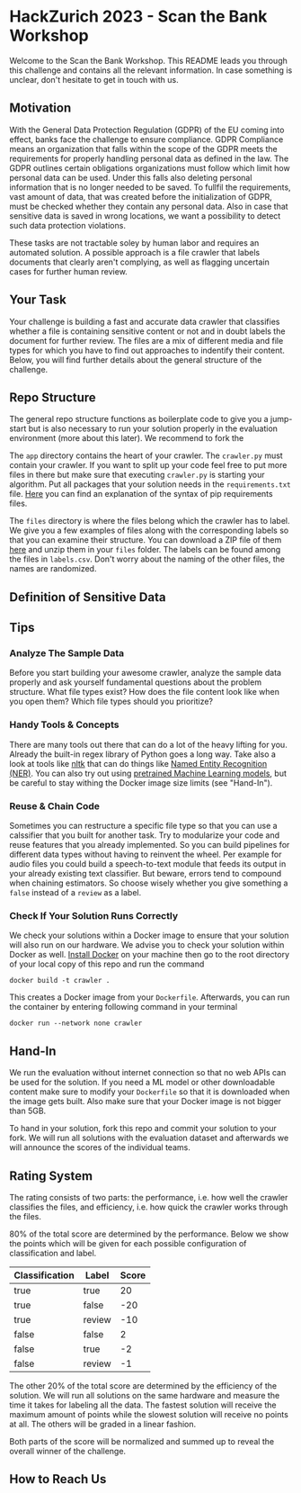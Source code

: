 # HackZurich 2023 - Scan the Bank Workshop
Welcome to the Scan the Bank Workshop. This README leads you through this challenge and contains all the relevant information. In case something is unclear, don't hesitate to get in touch with us.

## Motivation
With the General Data Protection Regulation (GDPR) of the EU coming into effect, banks face the challenge to ensure compliance. GDPR Compliance means an organization that falls within the scope of the GDPR meets the requirements for properly handling personal data as defined in the law. The GDPR outlines certain obligations organizations must follow which limit how personal data can be used. Under this falls also deleting personal information that is no longer needed to be saved. To fullfil the requirements, vast amount of data, that was created before the initialization of GDPR, must be checked whether they contain any personal data. Also in case that sensitive data is saved in wrong locations, we want a possibility to detect such data protection violations.

These tasks are not tractable soley by human labor and requires an automated solution. A possible approach is a file crawler that labels documents that clearly aren't complying, as well as flagging uncertain cases for further human review.

## Your Task
Your challenge is building a fast and accurate data crawler that classifies whether a file is containing sensitive content or not and in doubt labels the document for further review. The files are a mix of different media and file types for which you have to find out approaches to indentify their content. Below, you will find further details about the general structure of the challenge.

## Repo Structure
The general repo structure functions as boilerplate code to give you a jump-start but is also necessary to run your solution properly in the evaluation environment (more about this later). We recommend to fork the

The `app` directory contains the heart of your crawler. The `crawler.py` must contain your crawler. If you want to split up your code feel free to put more files in there but make sure that executing `crawler.py` is starting your algorithm. Put all packages that your solution needs in the `requirements.txt` file. [Here](https://pip.pypa.io/en/stable/reference/requirements-file-format/) you can find an explanation of the syntax of pip requirements files.

The `files` directory is where the files belong which the crawler has to label. We give you a few examples of files along with the corresponding labels so that you can examine their structure. You can download a ZIP file of them [here](https://drive.google.com/file/d/1KDqF4_NIhvvxdjyBgxTomzunPPWQxMDB/view?usp=sharing) and unzip them in your `files` folder. The labels can be found among the files in `labels.csv`. Don't worry about the naming of the other files, the names are randomized.

## Definition of Sensitive Data

## Tips
### Analyze The Sample Data
Before you start building your awesome crawler, analyze the sample data properly and ask yourself fundamental questions about the problem structure. What file types exist? How does the file content look like when you open them? Which file types should you prioritize?

### Handy Tools & Concepts
There are many tools out there that can do a lot of the heavy lifting for you. Already the built-in regex library of Python goes a long way. Take also a look at tools like [nltk](https://www.nltk.org/) that can do things like [Named Entity Recognition (NER)](https://medium.com/mysuperai/what-is-named-entity-recognition-ner-and-how-can-i-use-it-2b68cf6f545d). You can also try out using [pretrained Machine Learning models](https://huggingface.co/learn/nlp-course/chapter4/2?fw=pt), but be careful to stay withing the Docker image size limits (see "Hand-In").

### Reuse & Chain Code
Sometimes you can restructure a specific file type so that you can use a calssifier that you built for another task. Try to modularize your code and reuse features that you already implemented. So you can build pipelines for different data types without having to reinvent the wheel. Per example for audio files you could build a speech-to-text module that feeds its output in your already existing text classifier. But beware, errors tend to compound when chaining estimators. So choose wisely whether you give something a `false` instead of a `review` as a label.

### Check If Your Solution Runs Correctly
We check your solutions within a Docker image to ensure that your solution will also run on our hardware. We advise you to check your solution within Docker as well. [Install Docker](https://docs.docker.com/engine/install/) on your machine then go to the root directory of your local copy of this repo and run the command
```
docker build -t crawler .
```
This creates a Docker image from your `Dockerfile`. Afterwards, you can run the container by entering following command in your terminal
```
docker run --network none crawler
```

## Hand-In
We run the evaluation without internet connection so that no web APIs can be used for the solution. If you need a ML model or other downloadable content make sure to modify your `Dockerfile` so that it is downloaded when the image gets built. Also make sure that your Docker image is not bigger than 5GB.

To hand in your solution, fork this repo and commit your solution to your fork. We will run all solutions with the evaluation dataset and afterwards we will announce the scores of the individual teams.

## Rating System
The rating consists of two parts: the performance, i.e. how well the crawler classifies the files, and efficiency, i.e. how quick the crawler works through the files. 

80% of the total score are determined by the performance. Below we show the points which will be given for each possible configuration of classification and label. 

| Classification | Label  | Score |
| ---            | ---    | ---   |
| true           | true   | 20    |
| true           | false  | -20   |
| true           | review | -10   |
| false          | false  | 2     |
| false          | true   | -2    |
| false          | review | -1    |

The other 20% of the total score are determined by the efficiency of the solution. We will run all solutions on the same hardware and measure the time it takes for labeling all the data. The fastest solution will receive the maximum amount of points while the slowest solution will receive no points at all. The others will be graded in a linear fashion.

Both parts of the score will be normalized and summed up to reveal the overall winner of the challenge.
## How to Reach Us

